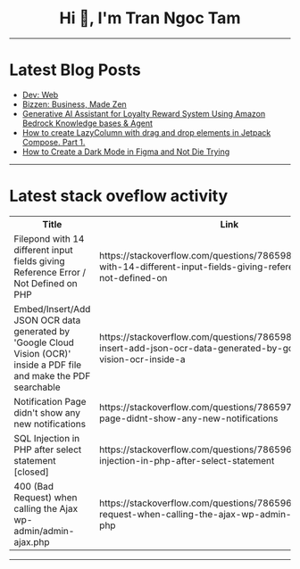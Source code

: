 <h1 align="center">Hi 👋, I'm Tran Ngoc Tam</h1>

---

# Latest Blog Posts 
<!-- BLOG-POST-LIST:START -->
- [Dev: Web](https://dev.to/r4nd3l/dev-web-4f7k)
- [Bizzen: Business, Made Zen](https://dev.to/jhhayashi/bizzen-business-made-zen-155b)
- [Generative AI Assistant for Loyalty Reward System Using Amazon Bedrock Knowledge bases &amp; Agent](https://dev.to/girishmukim/generative-ai-assistant-for-loyalty-reward-system-using-amazon-bedrock-knowledge-bases-agent-1670)
- [How to create LazyColumn with drag and drop elements in Jetpack Compose. Part 1.](https://dev.to/mardsoul/how-to-create-lazycolumn-with-drag-and-drop-elements-in-jetpack-compose-part-1-4bn5)
- [How to Create a Dark Mode in Figma and Not Die Trying](https://dev.to/amanda_montero/how-to-create-a-dark-mode-in-figma-and-not-die-trying-20pm)
<!-- BLOG-POST-LIST:END -->

---

# Latest stack oveflow activity
<table>
  <tr><th>Title</th><th>Link</th></tr>
  <!-- STACKOVERFLOW:START --><tr><td>Filepond with 14 different input fields giving Reference Error / Not Defined on PHP</td><td>https://stackoverflow.com/questions/78659843/filepond-with-14-different-input-fields-giving-reference-error-not-defined-on</td></tr><tr><td>Embed/Insert/Add JSON OCR data generated by &#39;Google Cloud Vision &lpar;OCR&rpar;&#39; inside a PDF file and make the PDF searchable</td><td>https://stackoverflow.com/questions/78659809/embed-insert-add-json-ocr-data-generated-by-google-cloud-vision-ocr-inside-a</td></tr><tr><td>Notification Page didn&#39;t show any new notifications</td><td>https://stackoverflow.com/questions/78659786/notification-page-didnt-show-any-new-notifications</td></tr><tr><td>SQL Injection in PHP after select statement [closed]</td><td>https://stackoverflow.com/questions/78659699/sql-injection-in-php-after-select-statement</td></tr><tr><td>400 &lpar;Bad Request&rpar; when calling the Ajax wp-admin/admin-ajax.php</td><td>https://stackoverflow.com/questions/78659612/400-bad-request-when-calling-the-ajax-wp-admin-admin-ajax-php</td></tr><!-- STACKOVERFLOW:END -->
</table>

---


